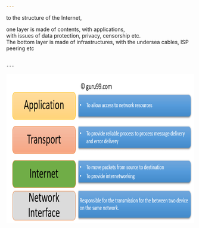 ```yaml
---
```
to the structure of the Internet,

one layer is made of contents, 
with applications,  
with issues of data protection, privacy, censorship etc.  
The bottom layer is made of infrastructures, with the undersea cables, ISP peering etc
```

---
```

<p align="center">
  <img src="https://raw.githubusercontent.com/IDGAQ/Super_Cool_Notes/main/4layersOfTCP.png" width="800" height="400">
</p>
